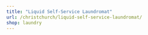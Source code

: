 ```yaml
---
title: "Liquid Self-Service Laundromat"
url: /christchurch/liquid-self-service-laundromat/
shop: laundry
---
```

